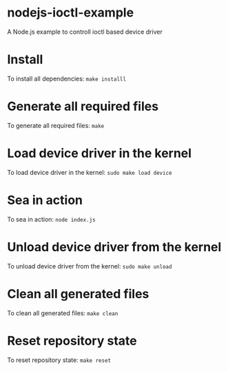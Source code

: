# nodejs-ioctl-example

A Node.js example to controll ioctl based device driver

# Install

To install all dependencies: ```make installl```

# Generate all required files

To generate all required files: ```make```

# Load device driver in the kernel

To load device driver in the kernel: ```sudo make load device```

# Sea in action

To sea in action: ```node index.js```

# Unload device driver from the kernel

To unload  device driver from the kernel: ```sudo make unload```

# Clean all generated files

To clean all generated files: ```make clean```

# Reset repository state

To reset repository state: ```make reset```